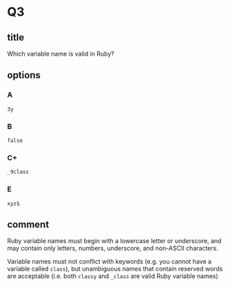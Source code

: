 # Q3

## title

Which variable name is valid in Ruby?

## options

### A

`3y`

### B

`false`

### C+

`_9class`

### E

`xyz$`

## comment

Ruby variable names must begin with a lowercase letter or underscore, and may contain only letters, numbers, underscore, and non-ASCII characters.

Variable names must not conflict with keywords (e.g. you cannot have a variable called `class`), but unambiguous names that contain reserved words are acceptable (i.e. both `classy` and `_class` are valid Ruby variable names)
